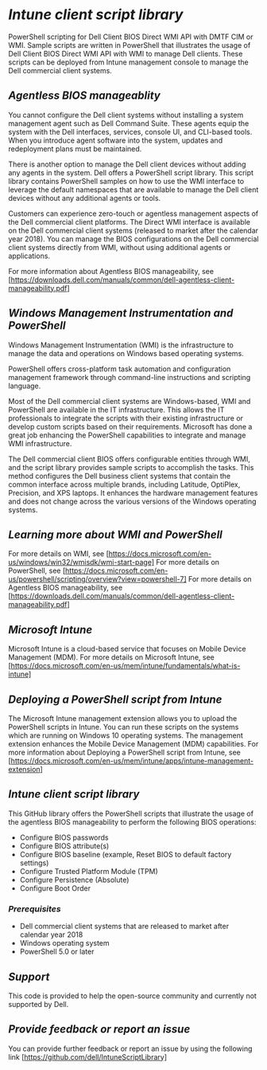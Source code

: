 # *Intune client script library*
PowerShell scripting for Dell Client BIOS Direct WMI API with DMTF CIM or WMI.
Sample scripts are written in PowerShell that illustrates the usage of Dell Client BIOS Direct WMI API with WMI to manage Dell clients. These scripts can be deployed from Intune management console to manage the Dell commercial client systems.

## *Agentless BIOS manageablity*
You cannot configure the Dell client systems without installing a system management agent such as Dell Command Suite. These agents equip the system with the Dell interfaces, services, console UI, and CLI-based tools. When you introduce agent software into the system, updates and redeployment plans must be maintained.

There is another option to manage the Dell client devices without adding any agents in the system. Dell offers a PowerShell script library. This script library contains PowerShell samples on how to use the WMI interface to leverage the default namespaces that are available to manage the Dell client devices without any additional agents or tools.

Customers can experience zero-touch or agentless management aspects of the Dell commercial client platforms. The Direct WMI interface is available on the Dell commercial client systems (released to market after the calendar year 2018). You can manage the BIOS configurations on the Dell commercial client systems directly from WMI, without using additional agents or applications.

For more information about Agentless BIOS manageability, see [https://downloads.dell.com/manuals/common/dell-agentless-client-manageability.pdf]

## *Windows Management Instrumentation and PowerShell*
Windows Management Instrumentation (WMI) is the infrastructure to manage the data and operations on Windows based operating systems. 

PowerShell offers cross-platform task automation and configuration management framework through command-line instructions and scripting language. 

Most of the Dell commercial client systems are Windows-based, WMI and PowerShell are available in the IT infrastructure. This allows the IT professionals to integrate the scripts with their existing infrastructure or develop custom scripts based on their requirements. Microsoft has done a great job enhancing the PowerShell capabilities to integrate and manage WMI infrastructure.

The Dell commercial client BIOS offers configurable entities through WMI, and the script library provides sample scripts to accomplish the tasks. This method configures the Dell business client systems that contain the common interface across multiple brands, including Latitude, OptiPlex, Precision, and XPS laptops. It enhances the hardware management features and does not change across the various versions of the Windows operating systems.

## *Learning more about WMI and PowerShell*
For more details on WMI, see [https://docs.microsoft.com/en-us/windows/win32/wmisdk/wmi-start-page]
For more details on PowerShell, see [https://docs.microsoft.com/en-us/powershell/scripting/overview?view=powershell-7]
For more details on Agentless BIOS manageability, see [https://downloads.dell.com/manuals/common/dell-agentless-client-manageability.pdf]

## *Microsoft Intune*
Microsoft Intune is a cloud-based service that focuses on Mobile Device Management (MDM).
For more details on Microsoft Intune, see 
[https://docs.microsoft.com/en-us/mem/intune/fundamentals/what-is-intune]

## *Deploying a PowerShell script from Intune*
The Microsoft Intune management extension allows you to upload the PowerShell scripts in Intune. You can run these scripts on the systems which are running on Windows 10 operating systems. The management extension enhances the Mobile Device Management (MDM) capabilities. 
For more information about Deploying a PowerShell script from Intune, see 
[https://docs.microsoft.com/en-us/mem/intune/apps/intune-management-extension]

## *Intune client script library*

This GitHub library offers the PowerShell scripts that illustrate the usage of the agentless BIOS manageability to perform the following BIOS operations:
*	Configure BIOS passwords
*	Configure BIOS attribute(s)
*	Configure BIOS baseline (example, Reset BIOS to default factory settings)
*	Configure Trusted Platform Module (TPM)
*	Configure Persistence (Absolute)
*	Configure Boot Order

### *Prerequisites*
*	Dell commercial client systems that are released to market after calendar year 2018
*	Windows operating system
*	PowerShell 5.0 or later

## *Support*
This code is provided to help the open-source community and currently not supported by Dell.

## *Provide feedback or report an issue*
You can provide further feedback or report an issue by using the following link 
[https://github.com/dell/IntuneScriptLibrary]


